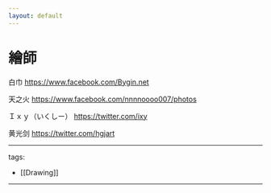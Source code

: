 ```yaml
---
layout: default
---
```


# 繪師

白巾
https://www.facebook.com/Bygin.net

天之火 
https://www.facebook.com/nnnnoooo007/photos

Ｉｘｙ（いくしー）
https://twitter.com/ixy

黄光剑
https://twitter.com/hgjart


---
tags:
  - [[Drawing]]
  
---

